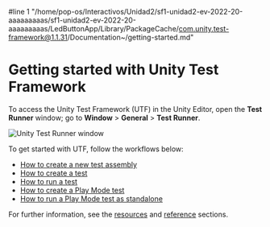 #line 1 "/home/pop-os/Interactivos/Unidad2/sf1-unidad2-ev-2022-20-aaaaaaaaas/sf1-unidad2-ev-2022-20-aaaaaaaaas/LedButtonApp/Library/PackageCache/com.unity.test-framework@1.1.31/Documentation~/getting-started.md"
# Getting started with Unity Test Framework

To access the Unity Test Framework (UTF) in the Unity Editor, open the **Test Runner** window; go to **Window** > **General** > **Test Runner**.

![Unity Test Runner window](./images/test-runner-window.png)

To get started with UTF, follow the workflows below:

* [How to create a new test assembly](./workflow-create-test-assembly.md)
* [How to create a test](./workflow-create-test.md)
* [How to run a test](./workflow-run-test.md)
* [How to create a Play Mode test](./workflow-create-playmode-test.md)
* [How to run a Play Mode test as standalone](./workflow-run-playmode-test-standalone.md)



For further information, see the [resources](./resources.md) and [reference](./manual.md#reference) sections.

